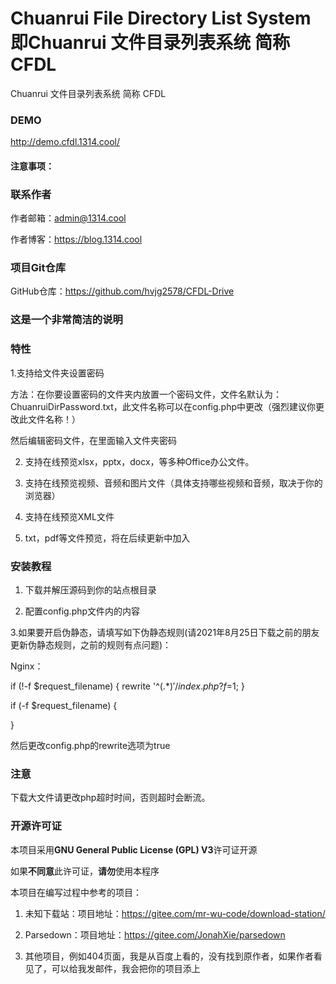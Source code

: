 # Chuanrui File Directory List System 即Chuanrui 文件目录列表系统 简称 CFDL

Chuanrui 文件目录列表系统 简称 CFDL

### DEMO

http://demo.cfdl.1314.cool/

#### 注意事项：


### 联系作者

作者邮箱：admin@1314.cool

作者博客：https://blog.1314.cool

### 项目Git仓库

GitHub仓库：https://github.com/hvjg2578/CFDL-Drive


### 这是一个非常简洁的说明



### 特性

1.支持给文件夹设置密码

方法：在你要设置密码的文件夹内放置一个密码文件，文件名默认为：ChuanruiDirPassword.txt，此文件名称可以在config.php中更改（强烈建议你更改此文件名称！）

然后编辑密码文件，在里面输入文件夹密码

2. 支持在线预览xlsx，pptx，docx，等多种Office办公文件。

3. 支持在线预览视频、音频和图片文件（具体支持哪些视频和音频，取决于你的浏览器）

4. 支持在线预览XML文件

4. txt，pdf等文件预览，将在后续更新中加入
### 安装教程

1. 下载并解压源码到你的站点根目录

2. 配置config.php文件内的内容

3.如果要开启伪静态，请填写如下伪静态规则(请2021年8月25日下载之前的朋友更新伪静态规则，之前的规则有点问题)：

Nginx：

if (!-f $request_filename)
{
     rewrite '^(.*)$' /index.php?f=$1;
}

if (-f $request_filename)
{
     
}


然后更改config.php的rewrite选项为true

### 注意

下载大文件请更改php超时时间，否则超时会断流。


### 开源许可证

本项目采用**GNU General Public License (GPL) V3**许可证开源

如果**不同意**此许可证，**请勿**使用本程序

本项目在编写过程中参考的项目：

1. 未知下载站：项目地址：https://gitee.com/mr-wu-code/download-station/

2. Parsedown：项目地址：https://gitee.com/JonahXie/parsedown

3. 其他项目，例如404页面，我是从百度上看的，没有找到原作者，如果作者看见了，可以给我发邮件，我会把你的项目添上
